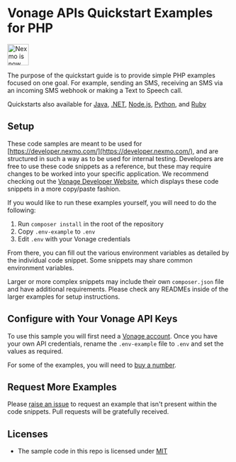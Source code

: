 # Vonage APIs Quickstart Examples for PHP

<img src="https://developer.nexmo.com/assets/images/Vonage_Nexmo.svg" height="48px" alt="Nexmo is now known as Vonage" />

The purpose of the quickstart guide is to provide simple PHP examples focused on one goal. For example, sending an SMS, receiving an SMS via an incoming SMS webhook or making a Text to Speech call.

Quickstarts also available for [Java](https://github.com/nexmo/nexmo-java-code-snippets), [.NET](https://github.com/nexmo/nexmo-dotnet-code-snippets), [Node.js](https://github.com/nexmo/nexmo-node-code-snippets), [Python](https://github.com/nexmo/nexmo-python-code-snippets), and [Ruby](https://github.com/nexmo/nexmo-ruby-code-snippets)

## Setup

These code samples are meant to be used for [https://developer.nexmo.com/](https://developer.nexmo.com/), and are structured in such a way as to be used for internal testing. Developers are free to use these code snippets as a reference, but these may require changes to be worked into your specific application. We recommend checking out the [Vonage Developer Website](https://developer.nexmo.com/), which displays these code snippets in a more copy/paste fashion.

If you would like to run these examples yourself, you will need to do the following:

1. Run `composer install` in the root of the repository
2. Copy `.env-example` to `.env`
3. Edit `.env` with your Vonage credentials

From there, you can fill out the various environment variables as detailed by the individual code snippet. Some snippets may share common environment variables. 

Larger or more complex snippets may include their own `composer.json` file and have additional requirements. Please check any READMEs inside of the larger examples for setup instructions.

## Configure with Your Vonage API Keys

To use this sample you will first need a [Vonage account](https://dashboard.nexmo.com/sign-up). Once you have your own API credentials, rename
the `.env-example` file to `.env` and set the values as required.

For some of the examples, you will need to [buy a number](https://dashboard.nexmo.com/buy-numbers).

## Request More Examples

Please [raise an issue](/../../issues/) to request an example that isn't present within the code snippets. Pull requests will be gratefully received.

## Licenses

- The sample code in this repo is licensed under [MIT](LICENSE)

  ​

